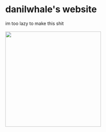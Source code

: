 # danilwhale's website
im too lazy to make this shit <br/> <br/>
<img src="https://media.tenor.com/NQfq1liFH-8AAAAd/byuntear-sad.gif" width="300" height="300"/>
